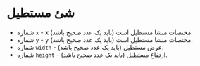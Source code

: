 # شئ مستطیل

* شماره `x` - x مختصات منشا مستطیل است (باید یک عدد صحیح باشد).
* شماره `y` - y مختصات منشا مستطیل است (باید یک عدد صحیح باشد).
* شماره `width` - عرض مستطیل (باید یک عدد صحیح باشد).
* شماره `height` - ارتفاع مستطیل (باید یک عدد صحیح باشد).
